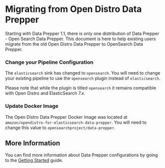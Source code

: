 # Migrating from Open Distro Data Prepper

Starting with Data Prepper 1.1, there is only one distribution of
Data Prepper - Open Search Data Prepper. This document is here to help existing users migrate
from the old Open Distro Data Prepper to OpenSearch Data Prepper.


### Change your Pipeline Configuration

The `elasticsearch` sink has changed to `opensearch`. You will
need to change your existing pipeline to use the `opensearch` plugin
instead of `elasticsearch`.

Please note that while the plugin is titled `opensearch` it remains compatible
with Open Distro and ElasticSearch 7.x.

### Update Docker Image

The Open Distro Data Prepper Docker image was located at `amazon/opendistro-for-elasticsearch-data-prepper`.
You will need to change this value to `opensearchproject/data-prepper`.

## More Information

You can find more information about Data Prepper configurations
by going to the [Getting Started](getting_started.md) guide.
